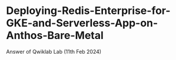 # Deploying-Redis-Enterprise-for-GKE-and-Serverless-App-on-Anthos-Bare-Metal
Answer of Qwiklab Lab (11th Feb 2024)
